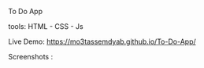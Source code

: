 
To Do App

tools: HTML - CSS - Js

Live Demo: https://mo3tassemdyab.github.io/To-Do-App/

Screenshots :
